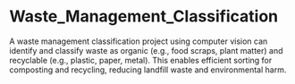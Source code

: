 # Waste_Management_Classification
A waste management classification project using computer vision can identify and classify waste as organic (e.g., food scraps, plant matter) and recyclable (e.g., plastic, paper, metal). This enables efficient sorting for composting and recycling, reducing landfill waste and environmental harm.
